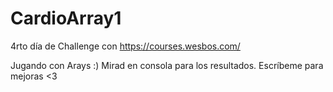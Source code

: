 # CardioArray1
4rto día de Challenge con https://courses.wesbos.com/

Jugando con Arays :) 
Mirad en consola para los resultados. 
Escríbeme para mejoras <3
